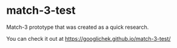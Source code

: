 # match-3-test
Match-3 prototype that was created as a quick research.

You can check it out at https://googlichek.github.io/match-3-test/
